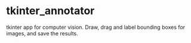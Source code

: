 # tkinter_annotator
tkinter app for computer vision. Draw, drag and label bounding boxes for images, and save the results.
